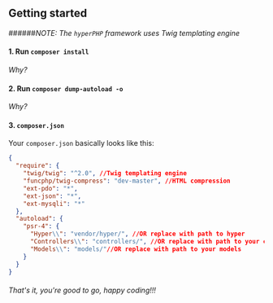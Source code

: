 ## Getting started

######*NOTE: The `hyperPHP` framework uses Twig templating engine*

#### 1. Run `composer install`
*Why?*

#### 2. Run `composer dump-autoload -o`
*Why?*

#### 3. `composer.json`

Your `composer.json` basically looks like this:
```json
{
  "require": {
    "twig/twig": "^2.0", //Twig templating engine
    "funcphp/twig-compress": "dev-master", //HTML compression
    "ext-pdo": "*",
    "ext-json": "*",
    "ext-mysqli": "*"
  },
  "autoload": {
    "psr-4": {
      "Hyper\\": "vendor/hyper/", //OR replace with path to hyper
      "Controllers\\": "controllers/", //OR replace with path to your controllers
      "Models\\": "models/"//OR replace with path to your models
    }
  }
}
```

###### That's it, you're good to go, happy coding!!!

